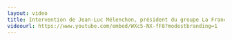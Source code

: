 ```yaml
---
layout: video
title: Intervention de Jean-Luc Mélenchon, président du groupe La France insoumise à l'Assemblée nationale
videourl: https://www.youtube.com/embed/WXc5-NX-fF8?modestbranding=1
---
```

